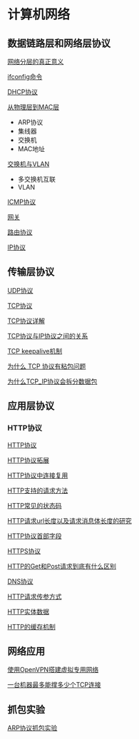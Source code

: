# 计算机网络

## 数据链路层和网络层协议

[网络分层的真正意义](./subfile/_1网络分层的真正意义.md)

[ifconfig命令](./subfile/_2ifconfig命令.md)

[DHCP协议](./subfile/_3DHCP协议.md)

[从物理层到MAC层](./subfile/_4从物理层到MAC层.md)

- ARP协议
- 集线器
- 交换机
- MAC地址

[交换机与VLAN](./subfile/_5交换机与VLAN.md)

- 多交换机互联
- VLAN

[ICMP协议](./subfile/_6ICMP协议（ping）.md)

[网关](./subfile/_7网关.md)

[路由协议](./subfile/_8路由协议.md)

[IP协议](./subfile/_19IP协议.md)

## 传输层协议

[UDP协议](./subfile/_9UDP协议.md)

[TCP协议](./subfile/_10TCP协议.md)

[TCP协议详解](./subfile/_11TCP协议原理详解.md)

[TCP协议与IP协议之间的关系](./subfile/_20TCP协议和IP协议之间的关系.md)

[TCP keepalive机制](./subfile/_24TCP_keepalive机制.md)

[为什么 TCP 协议有粘包问题](./subfile/_28为什么TCP协议有粘包问题.md)

[为什么TCP_IP协议会拆分数据包](./subfile/_29为什么TCP_IP协议会拆分数据包.md)

## 应用层协议

### HTTP协议

[HTTP协议](./subfile/_13HTTP协议.md)

[HTTP协议拓展](./subfile/_14HTTP协议拓展.md)

[HTTP协议中连接复用](./subfile/_15HTTP协议中连接复用机制.md)

[HTTP支持的请求方法](./subfile/_16HTTP支持的请求方法.md)

[HTTP常见的状态码](./subfile/_17HTTP协议常见的状态码.md)

[HTTP请求url长度以及请求消息体长度的研究](./subfile/_18HTTP请求url长度以及请求消息体长度的研究.md)

[HTTP协议首部字段](./subfile/_21HTTP协议首部字段.md)

[HTTPS协议](./subfile/_22HTTPS协议.md)

[HTTP的Get和Post请求到底有什么区别](./subfile/_23HTTP的Get和Post请求到底有什么区别.md)

[DNS协议](./subfile/_23DNS协议.md)

[HTTP请求传参方式](./subfile/_25HTTP请求传参方式.md)

[HTTP实体数据](./subfile/_30HTTP_BODY数据.md)

[HTTP的缓存机制](./subfile/_31HTTP的缓存机制.md)

## 网络应用

[使用OpenVPN搭建虚拟专用网络](./subfile/_26使用OpenVPN搭建虚拟专用网络.md)

[一台机器最多能撑多少个TCP连接](./subfile/_27一台机器最多能撑多少个TCP连接.md)

## 抓包实验

[ARP协议抓包实验](./subfile/_32ARP协议抓包实验.md)
